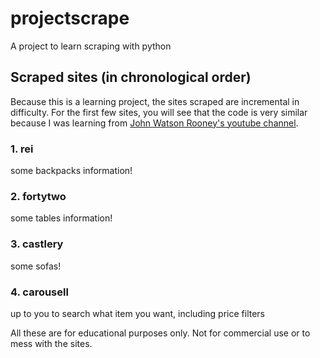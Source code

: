 # projectscrape
A project to learn scraping with python

## Scraped sites (in chronological order)
Because this is a learning project, the sites scraped are incremental in difficulty.
For the first few sites, you will see that the code is very similar because I was learning from [John Watson Rooney's youtube channel](https://www.youtube.com/@JohnWatsonRooney). 

### 1. rei
some backpacks information!

### 2. fortytwo 
some tables information!

### 3. castlery
some sofas!

### 4. carousell
up to you to search what item you want, including price filters

All these are for educational purposes only. Not for commercial use or to mess with the sites.

